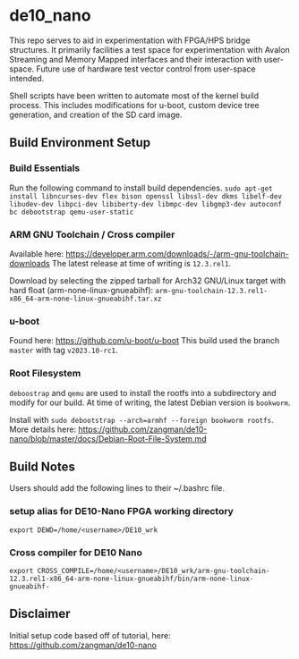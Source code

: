 # de10_nano

This repo serves to aid in experimentation with FPGA/HPS bridge structures. It primarily facilities a test space for experimentation with Avalon Streaming and Memory Mapped interfaces and their interaction with user-space. Future use of hardware test vector control from user-space intended. 

Shell scripts have been written to automate most of the kernel build process. This includes modifications for u-boot, custom device tree generation, and creation of the SD card image.

## Build Environment Setup

### Build Essentials
Run the following command to install build dependencies.
```sudo apt-get install libncurses-dev flex bison openssl libssl-dev dkms libelf-dev libudev-dev libpci-dev libiberty-dev libmpc-dev libgmp3-dev autoconf bc debootstrap qemu-user-static```

### ARM GNU Toolchain / Cross compiler
Available here: https://developer.arm.com/downloads/-/arm-gnu-toolchain-downloads
The latest release at time of writing is ``` 12.3.rel1 ```. 

Download by selecting the zipped tarball for Arch32 GNU/Linux target with hard float (arm-none-linux-gnueabihf):
```arm-gnu-toolchain-12.3.rel1-x86_64-arm-none-linux-gnueabihf.tar.xz```

### u-boot
Found here: https://github.com/u-boot/u-boot
This build used the branch ``` master ``` with tag ``` v2023.10-rc1 ```.

### Root Filesystem
``` deboostrap ``` and ``` qemu ``` are used to install the rootfs into a subdirectory and modify for our build.
At time of writing, the latest Debian version is ``` bookworm ```.

Install with ``` sudo debootstrap --arch=armhf --foreign bookworm rootfs ```. More details here: https://github.com/zangman/de10-nano/blob/master/docs/Debian-Root-File-System.md

## Build Notes

Users should add the following lines to their ~/.bashrc file.

### setup alias for DE10-Nano FPGA working directory
```
export DEWD=/home/<username>/DE10_wrk
```

### Cross compiler for DE10 Nano
```
export CROSS_COMPILE=/home/<username>/DE10_wrk/arm-gnu-toolchain-12.3.rel1-x86_64-arm-none-linux-gnueabihf/bin/arm-none-linux-gnueabihf-
```
## Disclaimer
Initial setup code based off of tutorial, here: https://github.com/zangman/de10-nano
